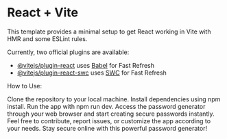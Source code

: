 # React + Vite

This template provides a minimal setup to get React working in Vite with HMR and some ESLint rules.

Currently, two official plugins are available:

- [@vitejs/plugin-react](https://github.com/vitejs/vite-plugin-react/blob/main/packages/plugin-react/README.md) uses [Babel](https://babeljs.io/) for Fast Refresh
- [@vitejs/plugin-react-swc](https://github.com/vitejs/vite-plugin-react-swc) uses [SWC](https://swc.rs/) for Fast Refresh

How to Use:

Clone the repository to your local machine.
Install dependencies using npm install.
Run the app with npm run dev.
Access the password generator through your web browser and start creating secure passwords instantly.
Feel free to contribute, report issues, or customize the app according to your needs. Stay secure online with this powerful password generator!